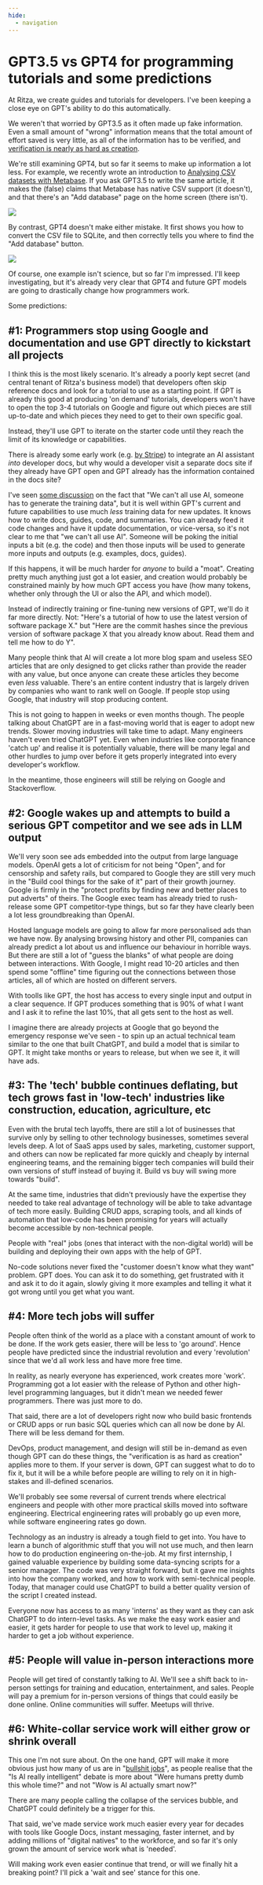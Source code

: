 ```yaml
---
hide:
  - navigation
---
```


# GPT3.5 vs GPT4 for programming tutorials and some predictions

At Ritza, we create guides and tutorials for developers. I've been keeping a close eye on GPT's ability to do this automatically. 

We weren't that worried by GPT3.5 as it often made up fake information. Even a small amount of "wrong" information means that the total amount of effort saved is very little, as all of the information has to be verified, and [verification is nearly as hard as creation](https://ritza.co/articles/verification-is-as-hard-as-creation-chatgpt/). 

We're still examining GPT4, but so far it seems to make up information a lot less. For example, we recently wrote an introduction to [Analysing CSV datasets with Metabase](https://ritza.co/articles/data-visualisation-with-metabase-from-csv/). If you ask GPT3.5 to write the same article, it makes the (false) claims that Metabase has native CSV support (it doesn't), and that there's an "Add database" page on the home screen (there isn't).

![](./assets/gpt35-vs-4/gpt3.png)

By contrast, GPT4 doesn't make either mistake. It first shows you how to convert the CSV file to SQLite, and then correctly tells you where to find the "Add database" button.

![](./assets/gpt35-vs-4/gpt4.png)

Of course, one example isn't science, but so far I'm impressed. I'll keep investigating, but it's already very clear that GPT4 and future GPT models are going to drastically change how programmers work.

Some predictions:

## #1: Programmers stop using Google and documentation and use GPT directly to kickstart all projects

I think this is the most likely scenario. It's already a poorly kept secret (and central tenant of Ritza's business model) that developers often skip reference docs and look for a tutorial to use as a starting point. If GPT is already this good at producing 'on demand' tutorials, developers won't have to open the top 3-4 tutorials on Google and figure out which pieces are still up-to-date and which pieces they need to get to their own specific goal.

Instead, they'll use GPT to iterate on the starter code until they reach the limit of its knowledge or capabilities. 

There is already some early work (e.g. [by Stripe](https://stripe.com/en-gb-fr/newsroom/news/stripe-and-openai)) to integrate an AI assistant _into_ developer docs, but why would a developer visit a separate docs site if they already have GPT open and GPT already has the information contained in the docs site? 

I've seen [some discussion](https://news.ycombinator.com/item?id=35159447) on the fact that "We can't all use AI, someone has to generate the training data", but it is well within GPT's current and future capabilities to use much _less_ training data for new updates. It knows how to write docs, guides, code, and summaries. You can already feed it code changes and have it update documentation, or vice-versa, so it's not clear to me that "we can't all use AI". Someone will be poking the initial inputs a bit (e.g. the code) and then those inputs will be used to generate more inputs and outputs (e.g. examples, docs, guides).

If this happens, it will be much harder for _anyone_ to build a "moat". Creating pretty much anything just got a lot easier, and creation would probably be constrained mainly by how much GPT access you have (how many tokens, whether only through the UI or also the API, and which model).

Instead of indirectly training or fine-tuning new versions of GPT, we'll do it far more directly. Not: "Here's a tutorial of how to use the latest version of software package X." but "Here are the commit hashes since the previous version of software package X that you already know about. Read them and tell me how to do Y".

Many people think that AI will create a lot more blog spam and useless SEO articles that are only designed to get clicks rather than provide the reader with any value, but once anyone can create these articles they become even _less_ valuable. There's an entire content industry that is largely driven by companies who want to rank well on Google. If people stop using Google, that industry will stop producing content.

This is not going to happen in weeks or even months though. The people talking about ChatGPT are in a fast-moving world that is eager to adopt new trends. Slower moving industries will take time to adapt. Many engineers haven't even tried ChatGPT yet. Even when industries like corporate finance 'catch up' and realise it is potentially valuable, there will be many legal and other hurdles to jump over before it gets properly integrated into every developer's workflow.

In the meantime, those engineers will still be relying on Google and Stackoverflow.

## \#2: Google wakes up and attempts to build a serious GPT competitor and we see ads in LLM output

We'll very soon see ads embedded into the output from large language models. OpenAI gets a lot of criticism for not being "Open", and for censorship and safety rails, but compared to Google they are still very much in the "Build cool things for the sake of it" part of their growth journey. Google is firmly in the "protect profits by finding new and better places to put adverts" of theirs. The Google exec team has already tried to rush-release some GPT competitor-type things, but so far they have clearly been a lot less groundbreaking than OpenAI.

Hosted language models are going to allow far more personalised ads than we have now. By analysing browsing history and other PII, companies can already predict a lot about us and influence our behaviour in horrible ways. But there are still a lot of "guess the blanks" of what people are doing between interactions. With Google, I might read 10-20 articles and then spend some "offline" time figuring out the connections between those articles, all of which are hosted on different servers.

With toolls like GPT, the host has access to every single input and output in a clear sequence. If GPT produces something that is 90% of what I want and I ask it to refine the last 10%, that all gets sent to the host as well. 

I imagine there are already projects at Google that go beyond the emergency response we've seen - to spin up an actual technical team similar to the one that built ChatGPT, and build a model that is similar to GPT. It might take months or years to release, but when we see it, it will have ads.

## #3: The 'tech' bubble continues deflating, but tech grows fast in 'low-tech' industries like construction, education, agriculture, etc

Even with the brutal tech layoffs, there are still a lot of businesses that survive only by selling to other technology businesses, sometimes several levels deep. A lot of SaaS apps used by sales, marketing, customer support, and others can now be replicated far more quickly and cheaply by internal engineering teams, and the remaining bigger tech companies will build their own versions of stuff instead of buying it. Build vs buy will swing more towards "build". 

At the same time, industries that didn't previously have the expertise they needed to take real advantage of technology will be able to take advantage of tech more easily. Building CRUD apps, scraping tools, and all kinds of automation that low-code has been promising for years will actually become accessible by non-technical people.

People with "real" jobs (ones that interact with the non-digital world) will be building and deploying their own apps with the help of GPT. 

No-code solutions never fixed the "customer doesn't know what they want" problem. GPT does. You can ask it to do something, get frustrated with it and ask it to do it again, slowly giving it more examples and telling it what it got wrong until you get what you want.

## #4: More tech jobs will suffer

People often think of the world as a place with a constant amount of work to be done. If the work gets easier, there will be less to 'go around'. Hence people have predicted since the industrial revolution and every 'revolution' since that we'd all work less and have more free time.

In reality, as nearly everyone has experienced, work creates more 'work'. Programming got a lot easier with the release of Python and other high-level programming languages, but it didn't mean we needed fewer programmers. There was just more to do. 

That said, there are a lot of developers right now who build basic frontends or CRUD apps or run basic SQL queries which can all now be done by AI. There will be less demand for them.

DevOps, product management, and design will still be in-demand as even though GPT can do these things, the "verification is as hard as creation" applies more to them. If your server is down, GPT can suggest what to do to fix it, but it will be a while before people are willing to rely on it in high-stakes and ill-defined scenarios. 

We'll probably see some reversal of current trends where electrical engineers and people with other more practical skills moved into software engineering. Electrical engineering rates will probably go up even more, while software engineering rates go down.

Technology as an industry is already a tough field to get into. You have to learn a bunch of algorithmic stuff that you will not use much, and then learn how to do production engineering on-the-job. At my first internship, I gained valuable experience by building some data-syncing scripts for a senior manager. The code was very straight forward, but it gave me insights into how the company worked, and how to work with semi-technical people. Today, that manager could use ChatGPT to build a better quality version of the script I created instead.

Everyone now has access to as many 'interns' as they want as they can ask ChatGPT to do intern-level tasks. As we make the easy work easier and easier, it gets harder for people to use that work to level up, making it harder to get a job without experience.

## #5: People will value in-person interactions more

People will get tired of constantly talking to AI. We'll see a shift back to in-person settings for training and education, entertainment, and sales. People will pay a premium for in-person versions of things that could easily be done online. Online communities will suffer. Meetups will thrive.

## #6: White-collar service work will either grow or shrink overall

This one I'm not sure about. On the one hand, GPT will make it more obvious just how many of us are in "[bullshit jobs](https://en.wikipedia.org/wiki/Bullshit_Jobs)", as people realise that the "Is AI really intelligent" debate is more about "Were humans pretty dumb this whole time?" and not "Wow is AI actually smart now?"

There are many people calling the collapse of the services bubble, and ChatGPT could definitely be a trigger for this.

That said, we've made service work much easier every year for decades with tools like Google Docs, instant messaging, faster internet, and by adding millions of "digital natives" to the workforce, and so far it's only grown the amount of service work what is 'needed'. 

Will making work even easier continue that trend, or will we finally hit a breaking point? I'll pick a 'wait and see' stance for this one.


